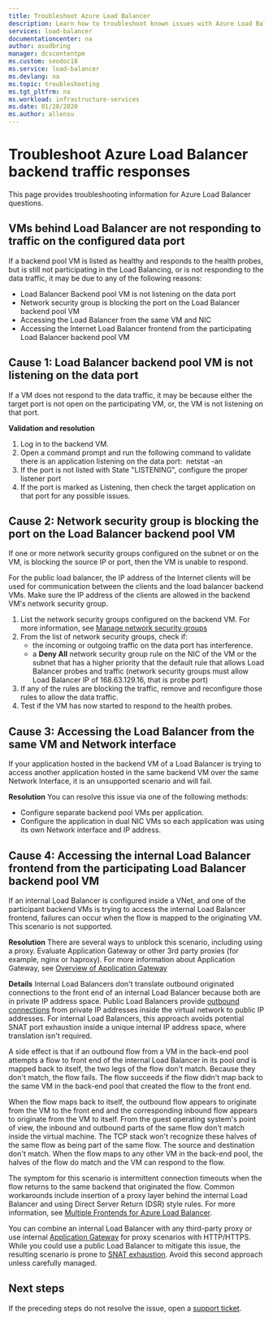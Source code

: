 ```yaml
---
title: Troubleshoot Azure Load Balancer
description: Learn how to troubleshoot known issues with Azure Load Balancer.
services: load-balancer
documentationcenter: na
author: asudbring
manager: dcscontentpm
ms.custom: seodoc18
ms.service: load-balancer
ms.devlang: na
ms.topic: troubleshooting
ms.tgt_pltfrm: na
ms.workload: infrastructure-services
ms.date: 01/28/2020
ms.author: allensu
---
```


# Troubleshoot Azure Load Balancer backend traffic responses

This page provides troubleshooting information for Azure Load Balancer questions.

## VMs behind Load Balancer are not responding to traffic on the configured data port

If a backend pool VM is listed as healthy and responds to the health probes, but is still not participating in the Load Balancing, or is not responding to the data traffic, it may be due to any of the following reasons:
* Load Balancer Backend pool VM is not listening on the data port
* Network security group is blocking the port on the Load Balancer backend pool VM  
* Accessing the Load Balancer from the same VM and NIC
* Accessing the Internet Load Balancer frontend from the participating Load Balancer backend pool VM

## Cause 1: Load Balancer backend pool VM is not listening on the data port

If a VM does not respond to the data traffic, it may be because either the target port is not open on the participating VM, or, the VM is not listening on that port. 

**Validation and resolution**

1. Log in to the backend VM. 
2. Open a command prompt and run the following command to validate there is an application listening on the data port:  
            netstat -an 
3. If the port is not listed with State "LISTENING", configure the proper listener port 
4. If the port is marked as Listening, then check the target application on that port for any possible issues.

## Cause 2: Network security group is blocking the port on the Load Balancer backend pool VM  

If one or more network security groups configured on the subnet or on the VM, is blocking the source IP or port, then the VM is unable to respond.

For the public load balancer, the IP address of the Internet clients will be used for communication between the clients and the load balancer backend VMs. Make sure the IP address of the clients are allowed in the backend VM's network security group.

1. List the network security groups configured on the backend VM. For more information, see [Manage network security groups](../virtual-network/manage-network-security-group.md)
1. From the list of network security groups, check if:
    - the incoming or outgoing traffic on the data port has interference. 
    - a **Deny All** network security group rule on the NIC of the VM or the subnet that has a higher priority that the default rule that allows Load Balancer probes and traffic (network security groups must allow Load Balancer IP of 168.63.129.16, that is probe port)
1. If any of the rules are blocking the traffic, remove and reconfigure those rules to allow the data traffic.  
1. Test if the VM has now started to respond to the health probes.

## Cause 3: Accessing the Load Balancer from the same VM and Network interface 

If your application hosted in the backend VM of a Load Balancer is trying to access another application hosted in the same backend VM over the same Network Interface, it is an unsupported scenario and will fail. 

**Resolution**
You can resolve this issue via one of the following methods:
* Configure separate backend pool VMs per application. 
* Configure the application in dual NIC VMs so each application was using its own Network interface and IP address. 

## Cause 4: Accessing the internal Load Balancer frontend from the participating Load Balancer backend pool VM

If an internal Load Balancer is configured inside a VNet, and one of the participant backend VMs is trying to access the internal Load Balancer frontend, failures can occur when the flow is mapped to the originating VM. This scenario is not supported.

**Resolution**
There are several ways to unblock this scenario, including using a proxy. Evaluate Application Gateway or other 3rd party proxies (for example, nginx or haproxy). For more information about Application Gateway, see [Overview of Application Gateway](../application-gateway/overview.md)

**Details**
Internal Load Balancers don't translate outbound originated connections to the front end of an internal Load Balancer because both are in private IP address space. Public Load Balancers provide [outbound connections](load-balancer-outbound-connections.md) from private IP addresses inside the virtual network to public IP addresses. For internal Load Balancers, this approach avoids potential SNAT port exhaustion inside a unique internal IP address space, where translation isn't required.

A side effect is that if an outbound flow from a VM in the back-end pool attempts a flow to front end of the internal Load Balancer in its pool _and_ is mapped back to itself, the two legs of the flow don't match. Because they don't match, the flow fails. The flow succeeds if the flow didn't map back to the same VM in the back-end pool that created the flow to the front end.

When the flow maps back to itself, the outbound flow appears to originate from the VM to the front end and the corresponding inbound flow appears to originate from the VM to itself. From the guest operating system's point of view, the inbound and outbound parts of the same flow don't match inside the virtual machine. The TCP stack won't recognize these halves of the same flow as being part of the same flow. The source and destination don't match. When the flow maps to any other VM in the back-end pool, the halves of the flow do match and the VM can respond to the flow.

The symptom for this scenario is intermittent connection timeouts when the flow returns to the same backend that originated the flow. Common workarounds include insertion of a proxy layer behind the internal Load Balancer and using Direct Server Return (DSR) style rules. For more information, see [Multiple Frontends for Azure Load Balancer](load-balancer-multivip-overview.md).

You can combine an internal Load Balancer with any third-party proxy or use internal [Application Gateway](../application-gateway/overview.md) for proxy scenarios with HTTP/HTTPS. While you could use a public Load Balancer to mitigate this issue, the resulting scenario is prone to [SNAT exhaustion](load-balancer-outbound-connections.md). Avoid this second approach unless carefully managed.

## Next steps

If the preceding steps do not resolve the issue, open a [support ticket](https://azure.microsoft.com/support/options/).